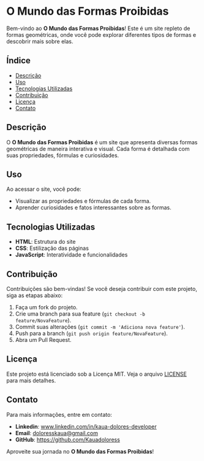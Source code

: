 # O Mundo das Formas Proibidas

Bem-vindo ao **O Mundo das Formas Proibidas**! Este é um site repleto de formas geométricas, onde você pode explorar diferentes tipos de formas e descobrir mais sobre elas.

## Índice

- [Descrição](#descrição)
- [Uso](#uso)
- [Tecnologias Utilizadas](#tecnologias-utilizadas)
- [Contribuição](#contribuição)
- [Licença](#licença)
- [Contato](#contato)

## Descrição

O **O Mundo das Formas Proibidas** é um site que apresenta diversas formas geométricas de maneira interativa e visual. Cada forma é detalhada com suas propriedades, fórmulas e curiosidades.

## Uso

Ao acessar o site, você pode:

- Visualizar as propriedades e fórmulas de cada forma.
- Aprender curiosidades e fatos interessantes sobre as formas.

## Tecnologias Utilizadas

- **HTML**: Estrutura do site
- **CSS**: Estilização das páginas
- **JavaScript**: Interatividade e funcionalidades

## Contribuição

Contribuições são bem-vindas! Se você deseja contribuir com este projeto, siga as etapas abaixo:

1. Faça um fork do projeto.
2. Crie uma branch para sua feature (`git checkout -b feature/NovaFeature`).
3. Commit suas alterações (`git commit -m 'Adiciona nova feature'`).
4. Push para a branch (`git push origin feature/NovaFeature`).
5. Abra um Pull Request.

## Licença

Este projeto está licenciado sob a Licença MIT. Veja o arquivo [LICENSE](LICENSE) para mais detalhes.

## Contato

Para mais informações, entre em contato:

- **Linkedin**: www.linkedin.com/in/kaua-dolores-developer
- **Email**: doloresskaua@gmail.com
- **GitHub**: https://github.com/Kauadoloress

Aproveite sua jornada no **O Mundo das Formas Proibidas**!

